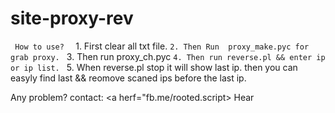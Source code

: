 # site-proxy-rev

`  How to use?  
` 1. First clear all txt file. 
` 2. Then Run  proxy_make.pyc for grab proxy. 
` 3. Then run proxy_ch.pyc 
` 4. Then run reverse.pl && enter ip or ip list. 
` 5. When reverse.pl stop it will show last ip. 
 then you can easyly find last && reomove scaned ips before the last ip.
 
Any problem?  contact: <a herf="fb.me/rooted.script> Hear </a>    
